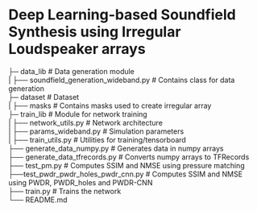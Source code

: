 # Deep Learning-based Soundfield Synthesis using Irregular Loudspeaker arrays
├─ data_lib                               # Data generation module<br />
|  ├── soundfield_generation_wideband.py  # Contains class for data generation<br />
├─ dataset                                # Dataset<br />
|  ├── masks                              # Contains masks used to create irregular array<br />
├─ train_lib                              # Module for network training<br />
|  ├── network_utils.py                   # Network architecture<br />
|  ├── params_wideband.py                 # Simulation parameters<br />
|  ├── train_utils.py                     # Utilities for training/tensorboard<br />
├── generate_data_numpy.py                # Generates data in numpy arrays<br />
├── generate_data_tfrecords.py            # Converts numpy arrays to TFRecords<br />
├── test_pm.py                            # Computes SSIM and NMSE using pressure matching<br />
├──test_pwdr_pwdr_holes_pwdr_cnn.py       # Computes SSIM and NMSE using PWDR, PWDR_holes and PWDR-CNN<br />
├── train.py                              # Trains the network<br />
└── README.md<br />

